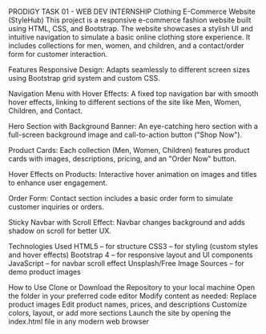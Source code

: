 PRODIGY TASK 01 - WEB DEV INTERNSHIP
Clothing E-Commerce Website (StyleHub)
This project is a responsive e-commerce fashion website built using HTML, CSS, and Bootstrap. The website showcases a stylish UI and intuitive navigation to simulate a basic online clothing store experience. It includes collections for men, women, and children, and a contact/order form for customer interaction.

Features
Responsive Design:
Adapts seamlessly to different screen sizes using Bootstrap grid system and custom CSS.

Navigation Menu with Hover Effects:
A fixed top navigation bar with smooth hover effects, linking to different sections of the site like Men, Women, Children, and Contact.

Hero Section with Background Banner:
An eye-catching hero section with a full-screen background image and call-to-action button ("Shop Now").

Product Cards:
Each collection (Men, Women, Children) features product cards with images, descriptions, pricing, and an "Order Now" button.

Hover Effects on Products:
Interactive hover animation on images and titles to enhance user engagement.

Order Form:
Contact section includes a basic order form to simulate customer inquiries or orders.

Sticky Navbar with Scroll Effect:
Navbar changes background and adds shadow on scroll for better UX.

Technologies Used
HTML5 – for structure
CSS3 – for styling (custom styles and hover effects)
Bootstrap 4 – for responsive layout and UI components
JavaScript – for navbar scroll effect
Unsplash/Free Image Sources – for demo product images

How to Use
Clone or Download the Repository to your local machine
Open the folder in your preferred code editor
Modify content as needed:
Replace product images
Edit product names, prices, and descriptions
Customize colors, layout, or add more sections
Launch the site by opening the index.html file in any modern web browser
